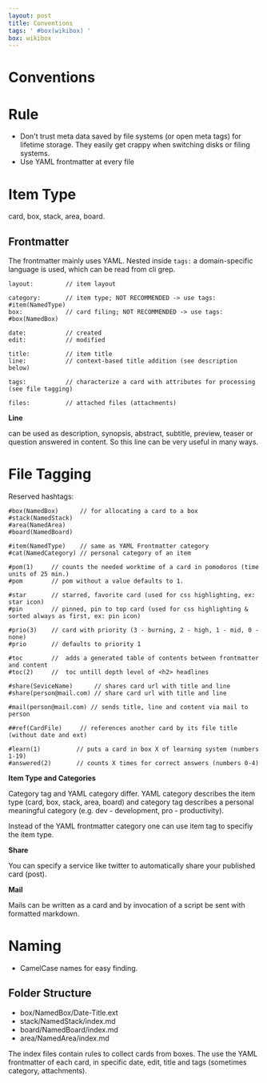 ```yaml
---
layout: post
title: Conventions
tags: ' #box(wikibox) '
box: wikibox
---
```


# Conventions


# Rule

- Don't trust meta data saved by file systems (or open meta tags) for lifetime storage. They easily get crappy when switching disks or filing systems. 
- Use YAML frontmatter at every file

# Item Type

card, box, stack, area, board.

## Frontmatter

The frontmatter mainly uses YAML. Nested inside `tags:` a domain-specific language is used, which can be read from cli grep.
	
	layout:			// item layout

	category:		// item type; NOT RECOMMENDED -> use tags: #item(NamedType)
	box:			// card filing; NOT RECOMMENDED -> use tags: #box(NamedBox)

	date:			// created
	edit:			// modified	
	
	title:			// item title
	line:			// context-based title addition (see description below)

	tags:			// characterize a card with attributes for processing (see file tagging)
	
	files:			// attached files (attachments)

**Line** 

can be used as description, synopsis, abstract, subtitle, preview, teaser or question answered in content. So this line can be very useful in many ways.

# File Tagging

Reserved hashtags:

	#box(NamedBox)		// for allocating a card to a box
	#stack(NamedStack)
	#area(NamedArea)
	#board(NamedBoard)

	#item(NamedType)	// same as YAML Frontmatter category
	#cat(NamedCategory)	// personal category of an item

	#pom(1)		// counts the needed worktime of a card in pomodoros (time units of 25 min.)
	#pom 		// pom without a value defaults to 1.

	#star		// starred, favorite card (used for css highlighting, ex: star icon)
	#pin 		// pinned, pin to top card (used for css highlighting & sorted always as first, ex: pin icon)

	#prio(3)	// card with priority (3 - burning, 2 - high, 1 - mid, 0 - none)
	#prio 		// defaults to priority 1

	#toc		//  adds a generated table of contents between frontmatter and content
	#toc(2)		//	toc untill depth level of <h2> headlines

	#share(SeviceName) 		// shares card url with title and line  
	#share(person@mail.com) // share card url with title and line

	#mail(person@mail.com) // sends title, line and content via mail to person

	##ref(CardFile)		// references another card by its file title (without date and ext)

	#learn(1)		   // puts a card in box X of learning system (numbers 1-19)
	#answered(2)	   // counts X times for correct answers (numbers 0-4)

**Item Type and Categories**

Category tag and YAML category differ. YAML category describes the item type (card, box, stack, area, board) and category tag describes a personal meaningful category (e.g. dev - development, pro - productivity).

Instead of the YAML frontmatter category one can use item tag to specifiy the item type.

**Share**

You can specify a service like twitter to automatically share your published card (post).

**Mail**

Mails can be written as a card and by invocation of a script be sent with formatted markdown.

# Naming

- CamelCase names for easy finding.

## Folder Structure

- box/NamedBox/Date-Title.ext
- stack/NamedStack/index.md
- board/NamedBoard/index.md
- area/NamedArea/index.md

The index files contain rules to collect cards from boxes. The use the YAML frontmatter of each card, in specific date, edit, title and tags (sometimes category, attachments).

